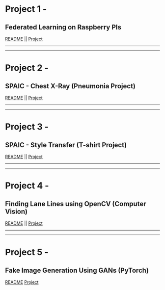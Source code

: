 # Project 1 - 
## Federated Learning on Raspberry PIs
[README](https://github.com/shashigharti/federated-learning-on-raspberry-pi/blob/master/README.md) ||
[Project](https://github.com/shashigharti/federated-learning-on-raspberry-pi)

<hr><hr>

# Project 2 -
## SPAIC - Chest X-Ray (Pneumonia Project)
[README](https://github.com/VAIBHAVPATEL97/SPAIC-Pneumonia-Project/blob/master/README.md) ||
[Project](https://github.com/VAIBHAVPATEL97/SPAIC-Pneumonia-Project)

<hr><hr>

# Project 3 - 
## SPAIC - Style Transfer (T-shirt Project)
[README](https://github.com/sankalpdayal5/SPAIC-Project-T-Shirt/blob/master/README.md) ||
[Project](https://github.com/sankalpdayal5/SPAIC-Project-T-Shirt)

<hr><hr>

# Project 4 - 
## Finding Lane Lines using OpenCV (Computer Vision)
[README](https://github.com/sankalpdayal5/Finding-Lane-Lines/blob/master/README.md) ||
[Project](https://github.com/sankalpdayal5/Finding-Lane-Lines)

<hr><hr>


# Project 5 -
## Fake Image Generation Using GANs (PyTorch)
[README](https://github.com/aksht94/UdacityOpenSource/blob/master/Ishan%20Arora/README)
[Project](https://github.com/aksht94/UdacityOpenSource/tree/master/Ishan%20Arora)

